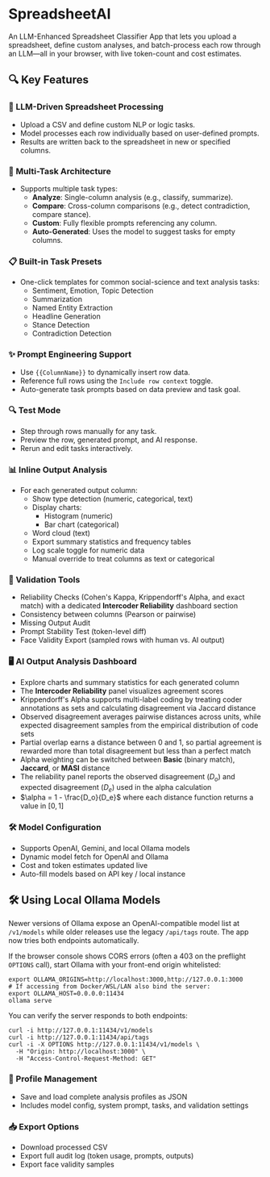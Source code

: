 # SpreadsheetAI

An LLM-Enhanced Spreadsheet Classifier App that lets you upload a spreadsheet, define custom analyses, and batch-process each row through an LLM—all in your browser, with live token-count and cost estimates.

## 🔍 Key Features

### 🧠 LLM-Driven Spreadsheet Processing
- Upload a CSV and define custom NLP or logic tasks.
- Model processes each row individually based on user-defined prompts.
- Results are written back to the spreadsheet in new or specified columns.

### 🧩 Multi-Task Architecture
- Supports multiple task types:
  - **Analyze**: Single-column analysis (e.g., classify, summarize).
  - **Compare**: Cross-column comparisons (e.g., detect contradiction, compare stance).
  - **Custom**: Fully flexible prompts referencing any column.
  - **Auto-Generated**: Uses the model to suggest tasks for empty columns.

### 📋 Built-in Task Presets
- One-click templates for common social-science and text analysis tasks:
  - Sentiment, Emotion, Topic Detection
  - Summarization
  - Named Entity Extraction
  - Headline Generation
  - Stance Detection
  - Contradiction Detection

### ✨ Prompt Engineering Support
- Use `{{ColumnName}}` to dynamically insert row data.
- Reference full rows using the `Include row context` toggle.
- Auto-generate task prompts based on data preview and task goal.

### 🔍 Test Mode
- Step through rows manually for any task.
- Preview the row, generated prompt, and AI response.
- Rerun and edit tasks interactively.

### 📊 Inline Output Analysis
- For each generated output column:
  - Show type detection (numeric, categorical, text)
  - Display charts:
    - Histogram (numeric)
    - Bar chart (categorical)
  - Word cloud (text)
  - Export summary statistics and frequency tables
  - Log scale toggle for numeric data
  - Manual override to treat columns as text or categorical

### 🔎 Validation Tools
- Reliability Checks (Cohen's Kappa, Krippendorff's Alpha, and exact match) with a dedicated **Intercoder Reliability** dashboard section
- Consistency between columns (Pearson or pairwise)
- Missing Output Audit
- Prompt Stability Test (token-level diff)
- Face Validity Export (sampled rows with human vs. AI output)

### 🖥️ AI Output Analysis Dashboard
- Explore charts and summary statistics for each generated column
- The **Intercoder Reliability** panel visualizes agreement scores
- Krippendorff's Alpha supports multi-label coding by treating coder annotations as sets and calculating disagreement via Jaccard distance
- Observed disagreement averages pairwise distances across units, while expected disagreement samples from the empirical distribution of code sets
- Partial overlap earns a distance between 0 and 1, so partial agreement is rewarded more than total disagreement but less than a perfect match
- Alpha weighting can be switched between **Basic** (binary match), **Jaccard**, or **MASI** distance
- The reliability panel reports the observed disagreement ($D_o$) and expected disagreement ($D_e$) used in the alpha calculation
- $\alpha = 1 - \frac{D_o}{D_e}$ where each distance function returns a value in $[0,1]$

### 🛠️ Model Configuration
- Supports OpenAI, Gemini, and local Ollama models
- Dynamic model fetch for OpenAI and Ollama
- Cost and token estimates updated live
- Auto-fill models based on API key / local instance

## 🛠️ Using Local Ollama Models

Newer versions of Ollama expose an OpenAI-compatible model list at `/v1/models` while
older releases use the legacy `/api/tags` route. The app now tries both endpoints
automatically.

If the browser console shows CORS errors (often a 403 on the preflight `OPTIONS` call),
start Ollama with your front-end origin whitelisted:

```
export OLLAMA_ORIGINS=http://localhost:3000,http://127.0.0.1:3000
# If accessing from Docker/WSL/LAN also bind the server:
export OLLAMA_HOST=0.0.0.0:11434
ollama serve
```

You can verify the server responds to both endpoints:

```
curl -i http://127.0.0.1:11434/v1/models
curl -i http://127.0.0.1:11434/api/tags
curl -i -X OPTIONS http://127.0.0.1:11434/v1/models \
  -H "Origin: http://localhost:3000" \
  -H "Access-Control-Request-Method: GET"
```


### 💾 Profile Management
- Save and load complete analysis profiles as JSON
- Includes model config, system prompt, tasks, and validation settings

### 📥 Export Options
- Download processed CSV
- Export full audit log (token usage, prompts, outputs)
- Export face validity samples

